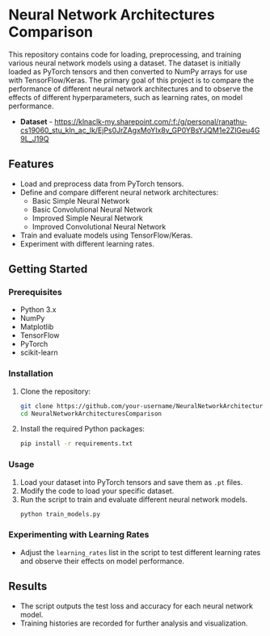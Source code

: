 # Neural Network Architectures Comparison

This repository contains code for loading, preprocessing, and training various neural network models using a dataset. The dataset is initially loaded as PyTorch tensors and then converted to NumPy arrays for use with TensorFlow/Keras. The primary goal of this project is to compare the performance of different neural network architectures and to observe the effects of different hyperparameters, such as learning rates, on model performance.

- **Dataset** - https://klnaclk-my.sharepoint.com/:f:/g/personal/ranathu-cs19060_stu_kln_ac_lk/EjPs0JrZAgxMoYIx8v_GP0YBsYJQM1e2ZlGeu4G9L_J19Q

## Features

- Load and preprocess data from PyTorch tensors.
- Define and compare different neural network architectures:
  - Basic Simple Neural Network
  - Basic Convolutional Neural Network
  - Improved Simple Neural Network
  - Improved Convolutional Neural Network
- Train and evaluate models using TensorFlow/Keras.
- Experiment with different learning rates.

## Getting Started

### Prerequisites

- Python 3.x
- NumPy
- Matplotlib
- TensorFlow
- PyTorch
- scikit-learn

### Installation

1. Clone the repository:
    ```bash
    git clone https://github.com/your-username/NeuralNetworkArchitecturesComparison.git
    cd NeuralNetworkArchitecturesComparison
    ```

2. Install the required Python packages:
    ```bash
    pip install -r requirements.txt
    ```
    
### Usage

1. Load your dataset into PyTorch tensors and save them as `.pt` files.
2. Modify the code to load your specific dataset.
3. Run the script to train and evaluate different neural network models.
    ```bash
    python train_models.py
    ```
    
### Experimenting with Learning Rates

- Adjust the `learning_rates` list in the script to test different learning rates and observe their effects on model performance.

## Results

- The script outputs the test loss and accuracy for each neural network model.
- Training histories are recorded for further analysis and visualization.
